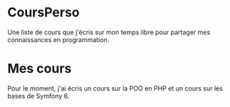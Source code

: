 # CoursPerso
Une liste de cours que j'écris sur mon temps libre pour partager mes connaissances en programmation.

# Mes cours 
Pour le moment, j'ai écris un cours sur la POO en PHP et un cours sur les bases de Symfony 6. 
